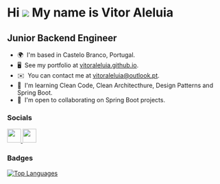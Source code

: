 Hi ![](https://user-images.githubusercontent.com/18350557/176309783-0785949b-9127-417c-8b55-ab5a4333674e.gif) My name is Vitor Aleluia
=====================================================================================================================================

Junior Backend Engineer
----------------

* 🌍  I'm based in Castelo Branco, Portugal.
* 🖥️  See my portfolio at [vitoraleluia.github.io](http://vitoraleluia.github.io).
* ✉️  You can contact me at [vitoraleluia@outlook.pt](mailto:vitoraleluia@outlook.pt).
* 🧠  I'm learning Clean Code, Clean Architecthure, Design Patterns and Spring Boot.
* 🤝  I'm open to collaborating on Spring Boot projects.

### Socials

<p align="left"> <a href="https://www.github.com/vitoraleluia" target="_blank" rel="noreferrer"> <picture> <source media="(prefers-color-scheme: dark)" srcset="https://raw.githubusercontent.com/danielcranney/readme-generator/main/public/icons/socials/github-dark.svg" /> <source media="(prefers-color-scheme: light)" srcset="https://raw.githubusercontent.com/danielcranney/readme-generator/main/public/icons/socials/github.svg" /> <img src="https://raw.githubusercontent.com/danielcranney/readme-generator/main/public/icons/socials/github.svg" width="32" height="32" /> </picture> </a> <a href="https://www.linkedin.com/in/vitoraleluia" target="_blank" rel="noreferrer"> <picture> <source media="(prefers-color-scheme: dark)" srcset="https://raw.githubusercontent.com/danielcranney/readme-generator/main/public/icons/socials/linkedin-dark.svg" /> <source media="(prefers-color-scheme: light)" srcset="https://raw.githubusercontent.com/danielcranney/readme-generator/main/public/icons/socials/linkedin.svg" /> <img src="https://raw.githubusercontent.com/danielcranney/readme-generator/main/public/icons/socials/linkedin.svg" width="32" height="32" /> </picture> </a></p>

### Badges

<a href="https://github.com/vitoraleluia" align="left"><img src="https://github-readme-stats.vercel.app/api/top-langs/?username=vitoraleluia&langs_count=10&title_color=0891b2&text_color=ffffff&icon_color=0891b2&bg_color=1c1917&hide_border=true&locale=en&custom_title=Top%20%Languages" alt="Top Languages" /></a>
